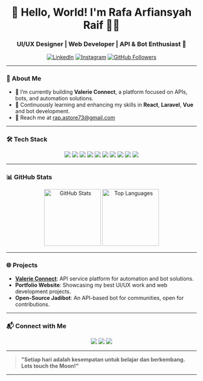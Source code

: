 <h1 align="center">👋 Hello, World! I'm Rafa Arfiansyah Raif 👨‍💻</h1>
<h3 align="center">UI/UX Designer | Web Developer | API & Bot Enthusiast 🚀</h3>

<p align="center">
  <a href="https://www.linkedin.com/in/rafa-arfiansyah-r/"><img src="https://img.shields.io/badge/LinkedIn-%230077B5.svg?&style=flat-square&logo=linkedin&logoColor=white" alt="LinkedIn"></a>
  <a href="https://www.instagram.com/rrfa.ar/"><img src="https://img.shields.io/badge/Instagram-%23E4405F.svg?&style=flat-square&logo=instagram&logoColor=white" alt="Instagram"></a>
  <a href="https://github.com/Rafa-Arfiansyah"><img src="https://img.shields.io/github/followers/Rafa-Arfiansyah?style=flat-square" alt="GitHub Followers"></a>
</p>

---

### 🌟 About Me
- 🔭 I’m currently building **Valerie Connect**, a platform focused on APIs, bots, and automation solutions.
- 🌱 Continuously learning and enhancing my skills in **React**, **Laravel**, **Vue** and bot development.
- 📨 Reach me at [rap.astore73@gmail.com](mailto:rap.astore73@example.com)

---

### 🛠️ Tech Stack
<p align="center">
  <img src="https://img.shields.io/badge/JavaScript-%23323330.svg?style=for-the-badge&logo=javascript&logoColor=%23F7DF1E" />
  <img src="https://img.shields.io/badge/PHP-%23777BB4.svg?style=for-the-badge&logo=php&logoColor=white" />
  <img src="https://img.shields.io/badge/TailwindCSS-%2338B2AC.svg?style=for-the-badge&logo=tailwind-css&logoColor=white" />
  <img src="https://img.shields.io/badge/Laravel-%23FF2D20.svg?style=for-the-badge&logo=laravel&logoColor=white" />
  <img src="https://img.shields.io/badge/React-%2361DAFB.svg?style=for-the-badge&logo=react&logoColor=black" />
  <img src="https://img.shields.io/badge/MySQL-%234479A1.svg?style=for-the-badge&logo=mysql&logoColor=white" />
  <img src="https://img.shields.io/badge/MongoDB-%2347A248.svg?style=for-the-badge&logo=mongodb&logoColor=white" />
  <img src="https://img.shields.io/badge/Figma-%23F24E1E.svg?style=for-the-badge&logo=figma&logoColor=white" />
  <img src="https://img.shields.io/badge/Git-%23F05032.svg?style=for-the-badge&logo=git&logoColor=white" />
  <img src="https://img.shields.io/badge/Adobe%20XD-%23FF61F6.svg?style=for-the-badge&logo=adobe-xd&logoColor=white" />
</p>

---

### 📊 GitHub Stats
<p align="center">
  <img src="https://github-readme-stats.vercel.app/api?username=Rafa-Arfiansyah&show_icons=true&theme=radical" alt="GitHub Stats" height="150" />
  <img src="https://github-readme-stats.vercel.app/api/top-langs/?username=Rafa-Arfiansyah&layout=compact&theme=radical" alt="Top Languages" height="150" />
</p>

---

### 🌐 Projects
- **[Valerie Connect](https://valerieconnect.shop)**: API service platform for automation and bot solutions.
- **Portfolio Website**: Showcasing my best UI/UX work and web development projects.
- **Open-Source Jadibot**: An API-based bot for communities, open for contributions.

---

### 📬 Connect with Me
<p align="center">
  <a href="https://www.linkedin.com/in/rafa-arfiansyah-r/"><img src="https://img.shields.io/badge/LinkedIn-%230077B5.svg?style=for-the-badge&logo=linkedin&logoColor=white" /></a>
  <a href="https://www.instagram.com/rrfa.ar/"><img src="https://img.shields.io/badge/Instagram-%23E4405F.svg?style=for-the-badge&logo=instagram&logoColor=white" /></a>
  <a href="mailto:rap.astore73@gmail.com"><img src="https://img.shields.io/badge/Email-D14836?style=for-the-badge&logo=gmail&logoColor=white" /></a>
</p>

---

> **"Setiap hari adalah kesempatan untuk belajar dan berkembang. Lets touch the Moon!"**

---

